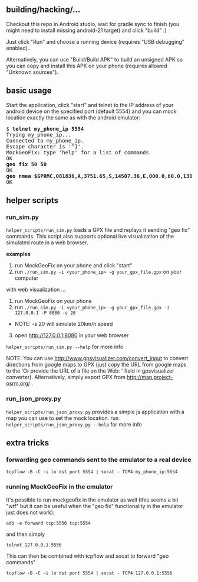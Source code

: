 building/hacking/...
--------------------

Checkout this repo in Android studio, wait for gradle sync to finish
(you might need to install missing android-21 target) and click "build" :)

Just click "Run" and choose a running device (requires "USB debugging" enabled)..  

Alternatively, you can use "Build/Build APK" to build an unsigned APK so you can copy and 
install this APK on your phone (requires allowed "Unknown sources").

basic usage
-----------

Start the application, click "start" and telnet to the IP address of your android device on the specified port (default 5554) and you can mock location exactly the same as with the android emulator:

<pre>
$ <b>telnet my_phone_ip 5554</b>
Trying my_phone_ip...
Connected to my_phone_ip.
Escape character is '^]'.
MockGeoFix: type 'help' for a list of commands
OK
<b>geo fix 50 50</b>
OK
<b>geo nmea $GPRMC,081836,A,3751.65,S,14507.36,E,000.0,60.0,130998,011.3,E*51</b>
OK
</pre>


helper scripts
-------------------

### run_sim.py

`helper_scripts/run_sim.py` loads a GPX file and replays it sending "geo fix" commands. 
This script also supports optional live visualization of the simulated route in a web browser.

**examples**

1. run MockGeoFix on your phone and click "start"
2. run `./run_sim.py -i <your_phone_ip> -g your_gpx_file.gpx` on your computer

with web visualization ...

1. run MockGeoFix on your phone
2. run `./run_sim.py -i <your_phone_ip> -g your_gpx_file.gpx -I 127.0.0.1 -P 8080 -s 20`
  - NOTE: -s 20 will simulate 20km/h speed
3. open http://127.0.0.1:8080 in your web browser

`helper_scripts/run_sim.py --help` for more info

NOTE: You can use http://www.gpsvisualizer.com/convert_input to convert directions from google
maps to GPX (just copy the URL from google maps to the 'Or provide the URL of a file on the Web: '
field in gpsvisualizer converter). Alternatively, simply export GPX from http://map.project-osrm.org/ .

### run_json_proxy.py
`helper_scripts/run_json_proxy.py` provides a simple js application with a map you can use to set the mock location. run `helper_scripts/run_json_proxy.py --help` for more info

extra tricks
-------------

### forwarding geo commands sent to the emulator to a real device

`tcpflow -B -C -i lo dst port 5554 | socat - TCP4:my_phone_ip:5554`

### running MockGeoFix in the emulator

It's possible to run mockgeofix in the emulator as well (this seems a bit "wtf" but it can be useful when the "geo fix" functionality in the emulator just does not work):

`adb -e forward tcp:5556 tcp:5554`

and then simply

`telnet 127.0.0.1 5556`

This can then be combined with tcpflow and socat to forward "geo commands"

`tcpflow -B -C -i lo dst port 5554 | socat - TCP4:127.0.0.1:5556`




